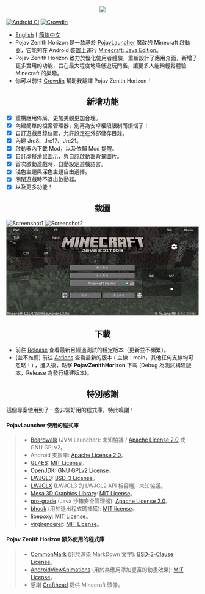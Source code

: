 <div align="center">
    <img width="256" src="app_pojav_zh/src/main/res/drawable/app_name_title.png"></img>
</div>

[![Android CI](https://github.com/MovTery/PojavZenithHorizon/actions/workflows/android.yml/badge.svg)](https://github.com/MovTery/PojavZenithHorizon/actions/workflows/android.yml)
[![Crowdin](https://badges.crowdin.net/pojav-zenith-horizon/localized.svg)](https://crowdin.com/project/pojav-zenith-horizon)

- <a href="/README-EN_US.md">English</a>丨<a href="/README.md">简体中文</a>
- Pojav Zenith Horizon 是一款基於 [PojavLauncher](https://github.com/PojavLauncherTeam/PojavLauncher) 魔改的 Minecraft 啟動器，它能夠在 Android 裝置上運行 [Minecraft: Java Edition](https://www.minecraft.net/)。
- Pojav Zenith Horizon 致力於優化使用者體驗，重新設計了應用介面，新增了更多實用的功能，旨在最大程度地降低遊玩門檻，讓更多人能夠輕鬆體驗 Minecraft 的樂趣。
- 你可以前往 [Crowdin](https://zh.crowdin.com/project/pojav-zenith-horizon) 幫助我翻譯 Pojav Zenith Horizon！

<h2 align="center">新增功能</h2>

- [x] 重構應用佈局，更加美觀更加合理。
- [x] 內建簡單的檔案管理器，別再為安卓權限限制而煩惱了！
- [x] 自訂遊戲目錄位置，允許設定在外部儲存目錄。
- [x] 內建 Jre8、Jre17、Jre21。
- [x] 啟動器內下載 Mod，以及依賴 Mod 提醒。
- [x] 自訂虛擬滑鼠圖示，與自訂啟動器背景圖片。
- [x] 首次啟動遊戲時，自動設定遊戲語言。
- [x] 淺色主題與深色主題自由選擇。
- [x] 關閉遊戲時不退出啟動器。
- [x] 以及更多功能！

<h2 align="center">截圖</h2>

![Screenshot1](/.github/images/Screenshot_Light_ZH_CN.jpg)
![Screenshot2](/.github/images/Screenshot_Dark_ZH_CN.jpg)
![Screenshot3](/.github/images/Screenshot_Game_ZH_CN.jpg)

<h2 align="center">下載</h2>

- 前往 [Release](https://github.com/MovTery/PojavZenithHorizon/releases) 查看最新且經過測試的穩定版本（更新並不頻繁）。
- (並不推薦) 前往 [Actions](https://github.com/MovTery/PojavZenithHorizon/actions) 查看最新的版本 ( 主線：main，其他任何支線均可忽略！)
  ，進入後，點擊 **PojavZenithHorizon** 下載 (Debug 為測試構建版本，Release 為發行構建版本)。

<h2 align="center">特別感謝</h2>

這個專案使用到了一些非常好用的程式庫，特此鳴謝！

#### PojavLauncher 使用的程式庫

>- [Boardwalk](https://github.com/zhuowei/Boardwalk) (JVM Launcher): 未知協議 / [Apache License 2.0](https://github.com/zhuowei/Boardwalk/blob/master/LICENSE) 或 GNU GPLv2。
>- Android 支援庫: [Apache License 2.0](https://android.googlesource.com/platform/prebuilts/maven_repo/android/+/master/NOTICE.txt)。
>- [GL4ES](https://github.com/PojavLauncherTeam/gl4es): [MIT License](https://github.com/ptitSeb/gl4es/blob/master/LICENSE)。
>- [OpenJDK](https://github.com/PojavLauncherTeam/openjdk-multiarch-jdk8u): [GNU GPLv2 License](https://openjdk.java.net/legal/gplv2+ce.html)。
>- [LWJGL3](https://github.com/PojavLauncherTeam/lwjgl3): [BSD-3 License](https://github.com/LWJGL/lwjgl3/blob/master/LICENSE.md)。
>- [LWJGLX](https://github.com/PojavLauncherTeam/lwjglx) (LWJGL3 的 LWJGL2 API 相容層): 未知協議。
>- [Mesa 3D Graphics Library](https://gitlab.freedesktop.org/mesa/mesa): [MIT License](https://docs.mesa3d.org/license.html)。
>- [pro-grade](https://github.com/pro-grade/pro-grade) (Java 沙箱安全管理器): [Apache License 2.0](https://github.com/pro-grade/pro-grade/blob/master/LICENSE.txt)。
>- [bhook](https://github.com/bytedance/bhook) (用於退出程式碼捕獲): [MIT license](https://github.com/bytedance/bhook/blob/main/LICENSE)。
>- [libepoxy](https://github.com/anholt/libepoxy): [MIT License](https://github.com/anholt/libepoxy/blob/master/COPYING)。
>- [virglrenderer](https://github.com/PojavLauncherTeam/virglrenderer): [MIT License](https://gitlab.freedesktop.org/virgl/virglrenderer/-/blob/master/COPYING)。

#### Pojav Zenith Horizon 額外使用的程式庫

>- [CommonMark](https://github.com/thephpleague/commonmark) (用於渲染 MarkDown 文字): [BSD-3-Clause License](https://github.com/thephpleague/commonmark/blob/2.5/LICENSE)。
>- [AndroidViewAnimations](https://github.com/daimajia/AndroidViewAnimations) (用於為應用添加豐富的動畫效果): [MIT License](https://github.com/daimajia/AndroidViewAnimations/blob/master/License)。
>- 感謝 [Crafthead](https://crafthead.net/) 提供 Minecraft 頭像。
